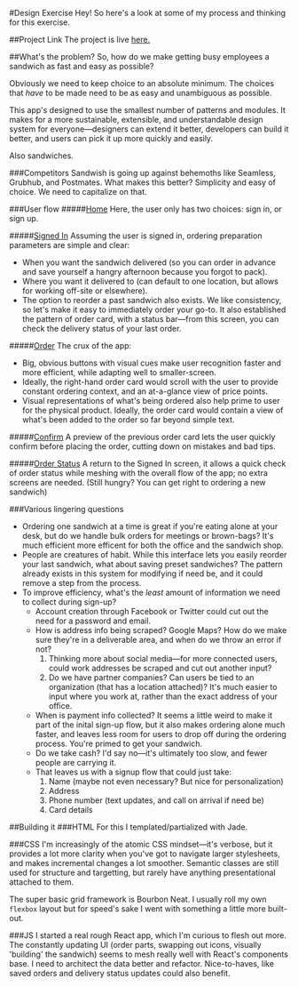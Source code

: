 #Design Exercise
Hey! So here's a look at some of my process and thinking for this exercise.


##Project Link
The project is live [here.](https://outstandy.github.io/sandwish/ "Sandwish")

##What's the problem?
So, how do we make getting busy employees a sandwich as fast and easy as possible? 

Obviously we need to keep choice to an absolute minimum. The choices that _have_ to be made need to be as easy and unambiguous as possible.

This app's designed to use the smallest number of patterns and modules. It makes for a more sustainable, extensible, and understandable design system for everyone—designers can extend it better, developers can build it better, and users can pick it up more quickly and easily. 

Also sandwiches. 

###Competitors
Sandwish is going up against behemoths like Seamless, Grubhub, and Postmates. What makes this better? Simplicity and easy of choice. We need to capitalize on that. 

###User flow
#####[Home](https://outstandy.github.io/sandwish/ "Home")
Here, the user only has two choices: sign in, or sign up.

#####[Signed In](https://outstandy.github.io/sandwish/signed-in "Signed In")
Assuming the user is signed in, ordering preparation parameters are simple and clear:
* When you want the sandwich delivered (so you can order in advance and save yourself a hangry afternoon because you forgot to pack).
* Where you want it delivered to (can default to one location, but allows for working off-site or elsewhere).
* The option to reorder a past sandwich also exists. We like consistency, so let's make it easy to immediately order your go-to. It also established the pattern of order card, with a status bar—from this screen, you can check the delivery status of your last order.

#####[Order](https://outstandy.github.io/sandwish/order "Order")
The crux of the app: 
* Big, obvious buttons with visual cues make user recognition faster and more efficient, while adapting well to smaller-screen. 
* Ideally, the right-hand order card would scroll with the user to provide constant ordering context, and an at-a-glance view of price points. 
* Visual representations of what's being ordered also help prime to user for the physical product. Ideally, the order card would contain a view of what's been added to the order so far beyond simple text. 

#####[Confirm](https://outstandy.github.io/sandwish/order "Confirm")
A preview of the previous order card lets the user quickly confirm before placing the order, cutting down on mistakes and bad tips. 

#####[Order Status](https://outstandy.github.io/sandwish/signed-in-status "Order Status")
A return to the Signed In screen, it allows a quick check of order status while meshing with the overall flow of the app; no extra screens are needed. (Still hungry? You can get right to ordering a new sandwich)

###Various lingering questions
* Ordering one sandwich at a time is great if you're eating alone at your desk, but do we handle bulk orders for meetings or brown-bags? It's much efficient more efficent for both the office and the sandwich shop.
* People are creatures of habit. While this interface lets you easily reorder your last sandwich, what about saving preset sandwiches? The pattern already exists in this system for modifying if need be, and it could remove a step from the process.
* To improve efficiency, what's the _least_ amount of information we need to collect during sign-up?
  * Account creation through Facebook or Twitter could cut out the need for a password and email.
  * How is address info being scraped? Google Maps? How do we make sure they're in a deliverable area, and when do we throw an error if not?
    1. Thinking more about social media—for more connected users, could work addresses be scraped and cut out another input?
    2. Do we have partner companies? Can users be tied to an organization (that has a location attached)? It's much easier to input where you work at, rather than the exact address of your office.
  * When is payment info collected? It seems a little weird to make it part of the inital sign-up flow, but it also makes ordering alone much faster, and leaves less room for users to drop off during the ordering process. You're primed to get your sandwich. 
  * Do we take cash? I'd say no—it's ultimately too slow, and fewer people are carrying it.
  * That leaves us with a signup flow that could just take:
    1. Name (maybe not even necessary? But nice for personalization)
    2. Address
    3. Phone number (text updates, and call on arrival if need be)
    4. Card details

##Building it
###HTML
For this I templated/partialized with Jade.

###CSS
I'm increasingly of the atomic CSS mindset—it's verbose, but it provides a lot more clarity when you've got to navigate larger stylesheets, and makes incremental changes a lot smoother. Semantic classes are still used for structure and targetting, but rarely have anything presentational attached to them. 

The super basic grid framework is Bourbon Neat. I usually roll my own `flexbox` layout but for speed's sake I went with something a little more built-out. 

###JS
I started a real rough React app, which I'm curious to flesh out more. The constantly updating UI (order parts, swapping out icons, visually 'building' the sandwich) seems to mesh really well with React's components base. I need to architect the data better and refactor. Nice-to-haves, like saved orders and delivery status updates could also benefit. 
